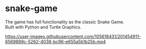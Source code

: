 # snake-game
The game has full functionality as the classic Snake Game.  
Built with Python and Turtle Graphics.


https://user-images.githubusercontent.com/105618431/201454911-6569889c-5262-4038-bc96-e655a5b1b25b.mp4

